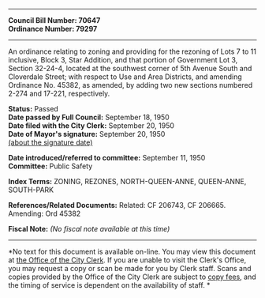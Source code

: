 * * * * *  
  
**Council Bill Number: [](#h0)[](#h2)70647**   
**Ordinance Number: 79297**  
  
* * * * *  
  
An ordinance relating to zoning and providing for the rezoning of Lots 7 to 11 inclusive, Block 3, Star Addition, and that portion of Government Lot 3, Section 32-24-4, located at the southwest corner of 5th Avenue South and Cloverdale Street; with respect to Use and Area Districts, and amending Ordinance No. 45382, as amended, by adding two new sections numbered 2-274 and 17-221, respectively.  
  
**Status:** Passed   
**Date passed by Full Council:** September 18, 1950   
**Date filed with the City Clerk:** September 20, 1950   
**Date of Mayor's signature:** September 20, 1950   
[(about the signature date)](/~public/approvaldate.htm)   
  
  
**Date introduced/referred to committee:** September 11, 1950   
**Committee:** Public Safety   
  
**Index Terms:** ZONING, REZONES, NORTH-QUEEN-ANNE, QUEEN-ANNE, SOUTH-PARK  
  
**References/Related Documents:** Related: CF 206743, CF 206665. Amending: Ord 45382  
  
**Fiscal Note:** *(No fiscal note available at this time)*  
  
* * * * *  
  
*No text for this document is available on-line. You may view this document at [the Office of the City Clerk](http://www.seattle.gov/leg/clerk/contactUs.htm). If you are unable to visit the Clerk's Office, you may request a copy or scan be made for you by Clerk staff. Scans and copies provided by the Office of the City Clerk are subject to [copy fees](http://clerk.seattle.gov/~public/clerkfees.htm), and the timing of service is dependent on the availability of staff. *  
  
  
